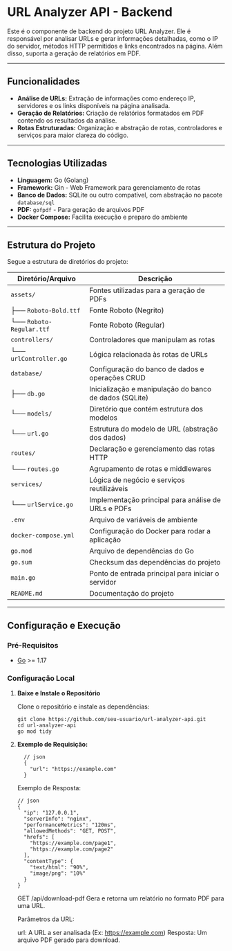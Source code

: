 # URL Analyzer API - Backend

Este é o componente de backend do projeto URL Analyzer. Ele é responsável por analisar URLs e gerar informações detalhadas, como o IP do servidor, métodos HTTP permitidos e links encontrados na página. Além disso, suporta a geração de relatórios em PDF.

---

## Funcionalidades

- **Análise de URLs:** Extração de informações como endereço IP, servidores e os links disponíveis na página analisada.
- **Geração de Relatórios:** Criação de relatórios formatados em PDF contendo os resultados da análise.
- **Rotas Estruturadas:** Organização e abstração de rotas, controladores e serviços para maior clareza do código.

---

## Tecnologias Utilizadas

- **Linguagem:** Go (Golang)
- **Framework:** Gin - Web Framework para gerenciamento de rotas
- **Banco de Dados:** SQLite ou outro compatível, com abstração no pacote `database/sql`
- **PDF:** `gofpdf` - Para geração de arquivos PDF
- **Docker Compose:** Facilita execução e preparo do ambiente

---

## Estrutura do Projeto

Segue a estrutura de diretórios do projeto:

| Diretório/Arquivo            | Descrição                                                   |
|------------------------------|-----------------------------------------------------------|
| `assets/`                    | Fontes utilizadas para a geração de PDFs                  |
| ├── `Roboto-Bold.ttf`        | Fonte Roboto (Negrito)                                     |
| └── `Roboto-Regular.ttf`     | Fonte Roboto (Regular)                                     |
| `controllers/`               | Controladores que manipulam as rotas                      |
| └── `urlController.go`       | Lógica relacionada às rotas de URLs                       |
| `database/`                  | Configuração do banco de dados e operações CRUD           |
| ├── `db.go`                  | Inicialização e manipulação do banco de dados (SQLite)    |
| └── `models/`                | Diretório que contém estrutura dos modelos                |
|     └── `url.go`             | Estrutura do modelo de URL (abstração dos dados)          |
| `routes/`                    | Declaração e gerenciamento das rotas HTTP                 |
| └── `routes.go`              | Agrupamento de rotas e middlewares                        |
| `services/`                  | Lógica de negócio e serviços reutilizáveis               |
| └── `urlService.go`          | Implementação principal para análise de URLs e PDFs       |
| `.env`                       | Arquivo de variáveis de ambiente                          |
| `docker-compose.yml`         | Configuração do Docker para rodar a aplicação             |
| `go.mod`                     | Arquivo de dependências do Go                             |
| `go.sum`                     | Checksum das dependências do projeto                      |
| `main.go`                    | Ponto de entrada principal para iniciar o servidor        |
| `README.md`                  | Documentação do projeto                                   |

---

## Configuração e Execução

### Pré-Requisitos

- [Go](https://golang.org/doc/install) >= 1.17

### Configuração Local

1. **Baixe e Instale o Repositório**

   Clone o repositório e instale as dependências:

   ```
   git clone https://github.com/seu-usuario/url-analyzer-api.git
   cd url-analyzer-api
   go mod tidy

2. **Exemplo de Requisição:**

   ```
     // json
     {
       "url": "https://example.com"
     }
   ```

   Exemplo de Resposta:

   ```
   // json
   {
     "ip": "127.0.0.1",
     "serverInfo": "nginx",
     "performanceMetrics": "120ms",
     "allowedMethods": "GET, POST",
     "hrefs": [
       "https://example.com/page1",
       "https://example.com/page2"
     ],
     "contentType": {
       "text/html": "90%",
       "image/png": "10%"
     }
   }
   ```
   
   GET /api/download-pdf
   Gera e retorna um relatório no formato PDF para uma URL.
   
   Parâmetros da URL:
   
   url: A URL a ser analisada (Ex: https://example.com)
   Resposta: Um arquivo PDF gerado para download.
